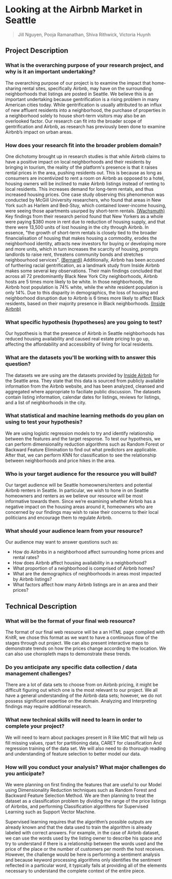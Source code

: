 # Looking at the Airbnb Market in Seattle

> Jill Nguyen, Pooja Ramanathan, Shiva Rithwick, Victoria Huynh

## Project Description

### What is the overarching purpose of your research project, and why is it an important undertaking?
The overarching purpose of our project is to examine the impact that home-sharing rental sites, specifically Airbnb, may have on the surrounding neighborhoods that listings are posted in Seattle. We believe this is an important undertaking because gentrification is a rising problem in many American cities today. While gentrification is usually attributed to an influx of new affluent residents into a neighborhood, the purchase of properties in a neighborhood solely to house short-term visitors may also be an overlooked factor. Our research can fit into the broader scope of gentrification and Airbnb, as research has previously been done to examine Airbnb’s impact on urban areas.

### How does your research fit into the broader problem domain?
One dichotomy brought up in research studies is that while Airbnb claims to have a positive impact on local neighborhoods and their residents by bringing in tourism, the reality of the platform's presence is that it raises rental prices in the area, pushing residents out. This is because as long as consumers are incentivized to rent a room on Airbnb as opposed to a hotel, housing owners will be inclined to make Airbnb listings instead of renting to local residents. This increases demand for long-term rentals, and thus increased housing prices. One case study observing this phenomenon was conducted by McGill University researchers, who found that areas in New York such as Harlem and Bed-Stuy, which contained lower-income housing, were seeing those apartments usurped by short-term rentals. [(Wachsmuth)](https://www.researchgate.net/publication/318281320_Airbnb_and_the_Rent_Gap_Gentrification_Through_the_Sharing_Economy) Key findings from their research period found that New Yorkers as a whole were paying $380 more in rent due to reduction of housing supply, and that there were 13,500 units of lost housing in the city through Airbnb. In essence, "the growth of short-term rentals is closely tied to the broader financialisation of housing that makes housing a commodity, erodes the neighborhood identity, attracts new investors for buying or developing more and more units, which in turn increases the scarcity of housing, prompts landlords to raise rent, threatens community bonds and stretches neighbourhood services". [(Bernardi)](https://labgov.city/thecommonspost/the-impact-of-airbnb-on-our-cities-gentrification-and-disneyfication-2-0/) Additionally, Airbnb has been accused of furthering racial gentrification, as a landmark study from Inside Airbnb makes some several key observations. Their main findings concluded that across all 72 predominantly Black New York City neighborhoods, Airbnb hosts are 5 times more likely to be white. In those neighborhoods, the Airbnb host population is 74% white, while the white resident population is only 14%. Due to this disparity in demographics, the loss of housing and neighborhood disruption due to Airbnb is 6 times more likely to affect Black residents, based on their majority presence in Black neighborhoods. [(Inside Airbnb)](http://insideairbnb.com/face-of-airbnb-nyc/a-year-later-airbnb-as-racial-gentrification-tool.html)

### What specific hypothesis (hypotheses) are you going to test?
Our hypothesis is that the presence of Airbnb in Seattle neighborhoods has reduced housing availability and caused real estate pricing to go up, affecting the affordability and accessibility of living for local residents.

### What are the datasets you'll be working with to answer this question? 
The datasets we are using are the datasets provided by [Inside Airbnb](http://insideairbnb.com/get-the-data.html) for the Seattle area. They state that this data is sourced from publicly available information from the Airbnb website, and has been analyzed, cleansed and aggregated where appropriate to faciliate public discussion. The datasets contain listing information, calendar dates for listings, reviews for listings, and a list of neighborhoods in the city.

### What statistical and machine learning methods do you plan on using to test your hypothesis?
We are using logistic regression models to try and identify relationship between the features and the target response. To test our hypothesis, we can perform dimensionality reduction algorithms such as Random Forest or Backward Feature Elimination to find out what predictors are applicable. After that, we can perform KNN for classification to see the relationship between neighborhoods and price hikes in the area.

### Who is your target audience for the resource you will build? 
Our target audience will be Seattle homeowners/renters and potential Airbnb renters in Seattle. In particular, we wish to hone in on Seattle homeowners and renters as we believe our resource will be most informative towards them. Since we’re examining whether Airbnb has a negative impact on the housing areas around it, homeowners who are concerned by our findings may wish to raise their concerns to their local politicians and encourage them to regulate Airbnb.

### What should your audience learn from your resource? 
Our audience may want to answer questions such as:
- How do Airbnbs in a neighborhood affect surrounding home prices and rental rates?
- How does Airbnb affect housing availability in a neighborhood?
- What proportion of a neighborhood is comprised of Airbnb homes?
- What are the demographics of neighborhoods in areas most impacted by Airbnb listings?
- What factors affect how many Airbnb listings are in an area and their prices?

## Technical Description

### What will be the format of your final web resource?
The format of our final web resource will be a an HTML page compiled with KnitR, we chose this format as we want to have a continuous flow of the stages through out project. We can also present interactive maps to demonstrate trends on how the prices change according to the location. We can also use choropleth maps to demonstrate these trends.

### Do you anticipate any specific data collection / data management challenges?
There are a lot of data sets to choose from on Airbnb pricing, it might be difficult figuring out which one is the most relevant to our project. We all have a general understanding of the Airbnb data sets; however, we do not possess significant expertise on the domain. Analyzing and Interpreting findings may require additional research. 

### What new technical skills will need to learn in order to complete your project?
We will need to learn about packages present in R like MIC that will help us fill missing values, rpart for partitioning data, CARET for classification And regression training of the data set. We will also need to do thorough reading and understanding of feature selection to better model our data.

### How will you conduct your analysis? What major challenges do you anticipate? 
We were planning on first finding the features that are useful to our Model using Dimensionality Reduction techniques such as Random Forest and Backward Feature Selection Method. We are then planning to treat the dataset as a classification problem by dividing the range of the price listings of Airbnbs, and performing Classification algorithms for Supervised Learning such as Support Vector Machine.

Supervised learning requires that the algorithm’s possible outputs are already known and that the data used to train the algorithm is already labeled with correct answers. For example, in the case of Airbnb dataset, we can use the words used by the listing owner to describe his space and try to understand if there is a relationship between the words used and the price of the place or the number of customers per month the host receives. However, the challenge would be here is performing a sentiment analysis and because keyword processing algorithms only identifies the sentiment reflected in a particular word, it typically fails at providing all of the elements necessary to understand the complete context of the entire piece.
